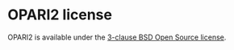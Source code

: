 # OPARI2 license

OPARI2 is available under the [3-clause BSD Open Source license](https://opensource.org/license/bsd-3-clause).
